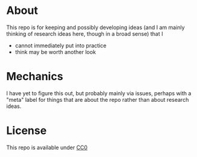 # About

This repo is for keeping and possibly developing ideas (and I am mainly thinking of research ideas here, though in a broad sense) that I 
* cannot immediately put into practice
* think may be worth another look

# Mechanics

I have yet to figure this out, but probably mainly via issues, perhaps with a "meta" label for things that are about the repo rather than about research ideas.

# License

This repo is available under [CC0](https://creativecommons.org/publicdomain/zero/1.0/)
